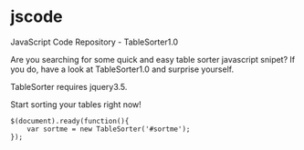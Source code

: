 # jscode
JavaScript Code Repository - TableSorter1.0

Are you searching for some quick and easy table sorter javascript snipet? If you do, have a look at TableSorter1.0 and surprise yourself.

TableSorter requires jquery3.5.

Start sorting your tables right now!

```
$(document).ready(function(){
	var sortme = new TableSorter('#sortme');
});
``` 
